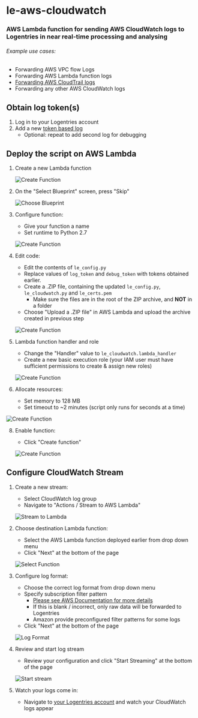 # le-aws-cloudwatch
### AWS Lambda function for sending AWS CloudWatch logs to Logentries in near real-time processing and analysing

###### Example use cases:
* Forwarding AWS VPC flow Logs
* Forwarding AWS Lambda function logs
* [Forwarding AWS CloudTrail logs](http://docs.aws.amazon.com/awscloudtrail/latest/userguide/send-cloudtrail-events-to-cloudwatch-logs.html)
* Forwarding any other AWS CloudWatch logs

## Obtain log token(s)
1. Log in to your Logentries account
2. Add a new [token based log](https://logentries.com/doc/input-token/)
   * Optional: repeat to add second log for debugging

## Deploy the script on AWS Lambda
1. Create a new Lambda function

   ![Create Function](https://raw.githubusercontent.com/omgapuppy/le-aws-cloudwatch/master/doc/step1.png)

2. On the "Select Blueprint" screen, press "Skip"

   ![Choose Blueprint](https://raw.githubusercontent.com/omgapuppy/le-aws-cloudwatch/master/doc/step2.png)

3. Configure function:
   * Give your function a name
   * Set runtime to Python 2.7

   ![Create Function](https://raw.githubusercontent.com/omgapuppy/le-aws-cloudwatch/master/doc/step3.png)

4. Edit code:
   * Edit the contents of ```le_config.py```
   * Replace values of ```log_token``` and ```debug_token``` with tokens obtained earlier.
   * Create a .ZIP file, containing the updated ```le_config.py```, ```le_cloudwatch.py``` and ```le_certs.pem```
     * Make sure the files are in the root of the ZIP archive, and **NOT** in a folder
   * Choose "Upload a .ZIP file" in AWS Lambda and upload the archive created in previous step

   ![Create Function](https://raw.githubusercontent.com/omgapuppy/le-aws-cloudwatch/master/doc/step4.png)

5. Lambda function handler and role
   * Change the "Handler" value to ```le_cloudwatch.lambda_handler```
   * Create a new basic execution role (your IAM user must have sufficient permissions to create & assign new roles)

   ![Create Function](https://raw.githubusercontent.com/omgapuppy/le-aws-cloudwatch/master/doc/step5.png)

6. Allocate resources:
   * Set memory to 128 MB
   * Set timeout to ~2 minutes (script only runs for seconds at a time)

  ![Create Function](https://raw.githubusercontent.com/omgapuppy/le-aws-cloudwatch/master/doc/step7.png)

8. Enable function:
   * Click "Create function"

   ![Create Function](https://raw.githubusercontent.com/omgapuppy/le-aws-cloudwatch/master/doc/step8.png)

## Configure CloudWatch Stream
1. Create a new stream:
   * Select CloudWatch log group
   * Navigate to "Actions / Stream to AWS Lambda"

   ![Stream to Lambda](https://raw.githubusercontent.com/omgapuppy/le-aws-cloudwatch/master/doc/step9.png)

2. Choose destination Lambda function:
   * Select the AWS Lambda function deployed earlier from drop down menu
   * Click "Next" at the bottom of the page

   ![Select Function](https://raw.githubusercontent.com/omgapuppy/le-aws-cloudwatch/master/doc/step10.png)

3. Configure log format:
   * Choose the correct log format from drop down menu
   * Specify subscription filter pattern
     * [Please see AWS Documentation for more details](http://docs.aws.amazon.com/AmazonCloudWatch/latest/DeveloperGuide/FilterAndPatternSyntax.html)
     * If this is blank / incorrect, only raw data will be forwarded to Logentries
     * Amazon provide preconfigured filter patterns for some logs
   * Click "Next" at the bottom of the page

   ![Log Format](https://raw.githubusercontent.com/omgapuppy/le-aws-cloudwatch/master/doc/step11.png)

4. Review and start log stream
   * Review your configuration and click "Start Streaming" at the bottom of the page

   ![Start stream](https://raw.githubusercontent.com/omgapuppy/le-aws-cloudwatch/master/doc/step6.png)

5. Watch your logs come in:
   * Navigate to [your Logentries account](https://logentries.com/app) and watch your CloudWatch logs appear